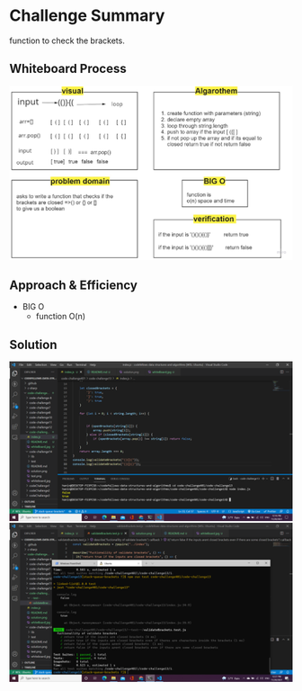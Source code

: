 
# Challenge Summary
function to check the brackets.

## Whiteboard Process
![img](whiteBoard.jpg)

## Approach & Efficiency
* BIG O
   - function O(n)
   
## Solution
![img](solution.png)
![test](testing.png)
